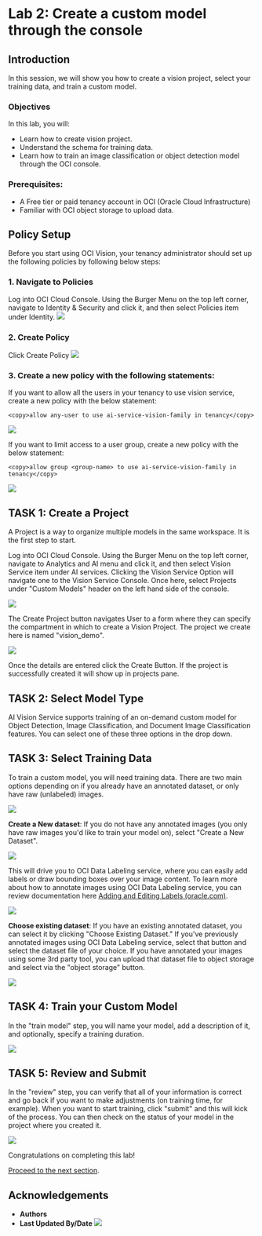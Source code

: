# Lab 2: Create a custom model through the console

## Introduction
In this session, we will show you how to create a vision project, select your training data, and train a custom model.


### Objectives

In this lab, you will:
- Learn how to create vision project.
- Understand the schema for training data.
- Learn how to train an image classification or object detection model through the OCI console.

### Prerequisites:
- A Free tier or paid tenancy account in OCI (Oracle Cloud Infrastructure)
- Familiar with OCI object storage to upload data.

## **Policy Setup**

Before you start using OCI Vision, your tenancy administrator should set up the following policies by following below steps:

### 1. Navigate to Policies
Log into OCI Cloud Console. Using the Burger Menu on the top left corner, navigate to Identity & Security and click it, and then select Policies item under Identity.
    ![](./images/policy1.png " ")


### 2. Create Policy
Click Create Policy
    ![](./images/policy2.png " ")


### 3. Create a new policy with the following statements:

If you want to allow all the users in your tenancy to use vision service, create a new policy with the below statement:
```
<copy>allow any-user to use ai-service-vision-family in tenancy</copy>
```
![](./images/policy3.png " ")


If you want to limit access to a user group, create a new policy with the below statement:
```
<copy>allow group <group-name> to use ai-service-vision-family in tenancy</copy>
```
![](./images/policy4.png " ")

## **TASK 1:** Create a Project

A Project is a way to organize multiple models in the same workspace. It is the first step to start.

Log into OCI Cloud Console. Using the Burger Menu on the top left corner, navigate to Analytics and AI menu and click it, and then select Vision Service item under AI services. Clicking the Vision Service Option will navigate one to the Vision Service Console. Once here, select Projects under "Custom Models" header on the left hand side of the console.

![](./images/create-project1.png " ")

The Create Project button navigates User to a form where they can specify the compartment in which to create a Vision Project. The project we create here is named "vision_demo".

![](./images/create-project2.png " ")

Once the details are entered click the Create Button. If the project is successfully created it will show up in projects pane.  

## **TASK 2:** Select Model Type

AI Vision Service supports training of an on-demand custom model for Object Detection, Image Classification, and Document Image Classification features. You can select one of these three options in the drop down.

## **TASK 3:** Select Training Data

To train a custom model, you will need training data. There are two main options depending on if you already have an annotated dataset, or only have raw (unlabeled) images.

![](./images/select-training-data1.png " ")

**Create a New dataset**: If you do not have any annotated images (you only have raw images you'd like to train your model on), select "Create a New Dataset".

![](./images/select-training-data2.png " ")

This will drive you to OCI Data Labeling service, where you can easily add labels or draw bounding boxes over your image content. To learn more about how to annotate images using OCI Data Labeling service, you can review documentation here [Adding and Editing Labels (oracle.com)](https://docs.oracle.com/en-us/iaas/data-labeling/data-labeling/using/labels.htm).

![](./images/select-training-data3.png " ")

**Choose existing dataset**: If you have an existing annotated dataset, you can select it by clicking "Choose Existing Dataset." If you've previously annotated images using OCI Data Labeling service, select that button and select the dataset file of your choice. If you have annotated your images using some 3rd party tool, you can upload that dataset file to object storage and select via the "object storage" button. 

![](./images/select-training-data4.png " ")

## **TASK 4:** Train your Custom Model

In the "train model" step, you will name your model, add a description of it, and optionally, specify a training duration. 

![](./images/train-model1.png " ")

## **TASK 5:** Review and Submit

In the "review" step, you can verify that all of your information is correct and go back if you want to make adjustments (on training time, for example). When you want to start training, click "submit" and this will kick of the process. You can then check on the status of your model in the project where you created it.

![](./images/train-model2.png " ")

Congratulations on completing this lab!

[Proceed to the next section](#next).

## Acknowledgements
* **Authors**
* **Last Updated By/Date**
    ![](./images/data-requirements.png " ")